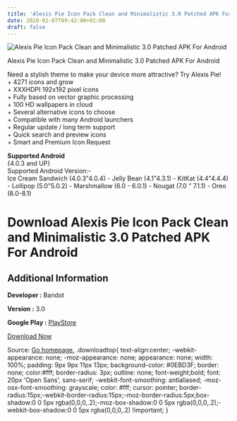 ```yaml
---
title: 'Alexis Pie Icon Pack Clean and Minimalistic 3.0 Patched APK For Android'
date: 2020-01-07T09:42:00+01:00
draft: false
---
```


![Alexis Pie Icon Pack Clean and Minimalistic 3.0 Patched APK For Android](https://i0.wp.com/apkhome.net/wp-content/uploads/2018/12/Alexis-Pie-Icon-Pack-Clean-and-Minimalistic-3.0.png "Alexis Pie Icon Pack Clean and Minimalistic 3.0 Patched APK For Android")

  

Alexis Pie Icon Pack Clean and Minimalistic 3.0 Patched APK For Android

Need a stylish theme to make your device more attractive? Try Alexis Pie!  
\+ 4271 icons and grow  
\+ XXXHDPI 192x192 pixel icons  
\+ Fully based on vector graphic processing  
\+ 100 HD wallpapers in cloud  
\+ Several alternative icons to choose  
\+ Compatible with many Android launchers  
\+ Regular update / long term support  
\+ Quick search and preview icons  
\+ Smart and Premium Icon Request

**Supported Android**  
{4.0.3 and UP}  
Supported Android Version:-  
Ice Cream Sandwich (4.0.3"4.0.4) - Jelly Bean (4.1"4.3.1) - KitKat (4.4"4.4.4) - Lollipop (5.0"5.0.2) - Marshmallow (6.0 - 6.0.1) - Nougat (7.0 " 7.1.1) - Oreo (8.0-8.1)

Download Alexis Pie Icon Pack Clean and Minimalistic 3.0 Patched APK For Android
================================================================================

Additional Information
----------------------

**Developer :** Bandot

**Version :** 3.0

**Google Play :** [PlayStore](https://play.google.com/store/apps/details?id=com.bandot.alexis.pie.iconpack)

  

[Download Now](https://store4app.co/post/alexis-pie-icon-pack-clean-and-minimalistic-3-0-patched-apk-for-android_1573671830)

  
Source: [Go homepage.](https://store4app.co/post/alexis-pie-icon-pack-clean-and-minimalistic-3-0-patched-apk-for-android_1573671830) .downloadtop{ text-align:center; -webkit-appearance: none; -moz-appearance: none; appearance: none; width: 100%; padding: 9px 9px 11px 13px; background-color: #0EBD3F; border: none; color:#fff; border-radius: 3px; outline: none; font-weight;bold; font: 20px 'Open Sans', sans-serif; -webkit-font-smoothing: antialiased; -moz-osx-font-smoothing: grayscale; color: #fff; cursor: pointer; border-radius:15px;-webkit-border-radius:15px;-moz-border-radius:5px;box-shadow:0 0 5px rgba(0,0,0,.2);-moz-box-shadow:0 0 5px rgba(0,0,0,.2);-webkit-box-shadow:0 0 5px rgba(0,0,0,.2) !important; }